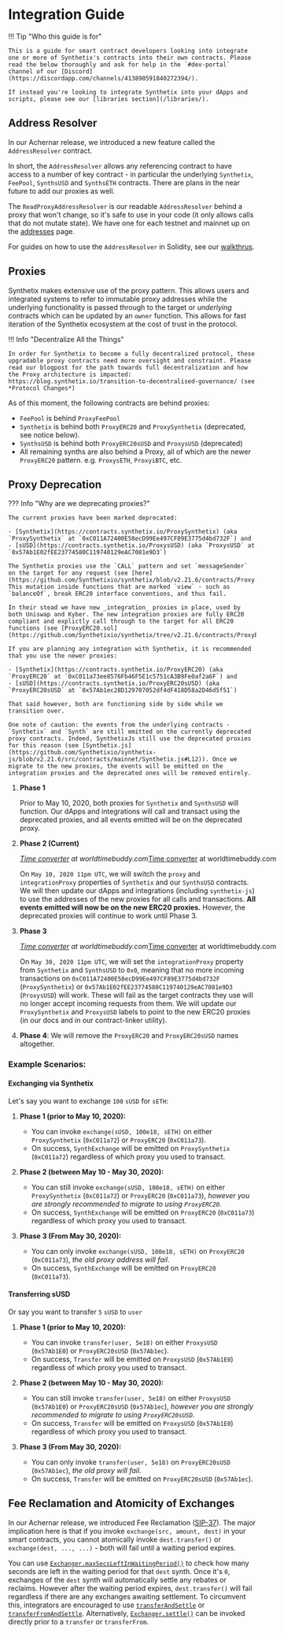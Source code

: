 # Integration Guide

!!! Tip "Who this guide is for"

    This is a guide for smart contract developers looking into integrate one or more of Synthetix's contracts into their own contracts. Please read the below thoroughly and ask for help in the `#dev-portal` channel of our [Discord](https://discordapp.com/channels/413890591840272394/).

    If instead you're looking to integrate Synthetix into your dApps and scripts, please see our [libraries section](/libraries/).

## Address Resolver

In our Achernar release, we introduced a new feature called the `AddressResolver` contract.

In short, the `AddressResolver` allows any referencing contract to have access to a number of key contract - in particular the underlying `Synthetix`, `FeePool`, `SynthsUSD` and `SynthsETH` contracts. There are plans in the near future to add our proxies as well.

The `ReadProxyAddressResolver` is our readable `AddressResolver` behind a proxy that won't change, so it's safe to use in your code (it only allows calls that do not mutate state). We have one for each testnet and mainnet up on the [addresses](../addresses.md) page.

For guides on how to use the `AddressResolver` in Solidity, see our [walkthrus](/contracts/walkthrus/trading/#exchanging-in-solidity).

## Proxies

Synthetix makes extensive use of the proxy pattern. This allows users and integrated systems to refer to immutable proxy addresses while the underlying functionality is passed through to the target or _underlying_ contracts which can be updated by an `owner` function. This allows for fast iteration of the Synthetix ecosystem at the cost of trust in the protocol.

!!! Info "Decentralize All the Things"

    In order for Synthetix to become a fully decentralized protocol, these upgradable proxy contracts need more oversight and constraint. Please read our blogpost for the path towards full decentralization and how the Proxy architecture is impacted: https://blog.synthetix.io/transition-to-decentralised-governance/ (see *Protocol Changes*)

As of this moment, the following contracts are behind proxies:

- `FeePool` is behind `ProxyFeePool`
- `Synthetix` is behind both `ProxyERC20` and `ProxySynthetix` (deprecated, see notice below).
- `SynthsUSD` is behind both `ProxyERC20sUSD` and `ProxysUSD` (deprecated)
- All remaining synths are also behind a Proxy, all of which are the newer `ProxyERC20` pattern. e.g. `ProxysETH`, `ProxyiBTC`, etc.

## Proxy Deprecation

??? Info "Why are we deprecating proxies?"

    The current proxies have been marked deprecated:

    - [Synthetix](https://contracts.synthetix.io/ProxySynthetix) (aka `ProxySynthetix` at `0xC011A72400E58ecD99Ee497CF89E3775d4bd732F`) and
    - [sUSD](https://contracts.synthetix.io/ProxysUSD) (aka `ProxysUSD` at `0x57Ab1E02fEE23774580C119740129eAC7081e9D3`)

    The Synthetix proxies use the `CALL` pattern and set `messageSender` on the target for any request (see [here](https://github.com/Synthetixio/synthetix/blob/v2.21.6/contracts/Proxy.sol#L75)). This mutation inside functions that are marked `view` - such as `balanceOf`, break ERC20 interface conventions, and thus fail.

    In their stead we have new _integration_ proxies in place, used by both Uniswap and Kyber. The new integration proxies are fully ERC20 compliant and explictly call through to the target for all ERC20 functions (see [ProxyERC20.sol](https://github.com/Synthetixio/synthetix/tree/v2.21.6/contracts/ProxyERC20.sol)).

    If you are planning any integration with Synthetix, it is recommended that you use the newer proxies:

    - [Synthetix](https://contracts.synthetix.io/ProxyERC20) (aka `ProxyERC20` at `0xC011a73ee8576Fb46F5E1c5751cA3B9Fe0af2a6F`) and
    - [sUSD](https://contracts.synthetix.io/ProxyERC20sUSD) (aka `ProxyERC20sUSD` at `0x57Ab1ec28D129707052df4dF418D58a2D46d5f51`)

    That said however, both are functioning side by side while we transition over.

    One note of caution: the events from the underlying contracts - `Synthetix` and `Synth` are still emitted on the currently deprecated proxy contracts. Indeed, SynthetixJs still use the deprecated proxies for this reason (see [Synthetix.js](https://github.com/Synthetixio/synthetix-js/blob/v2.21.6/src/contracts/mainnet/Synthetix.js#L12)). Once we migrate to the new proxies, the events will be emitted on the integration proxies and the deprecated ones will be removed entirely.

1.  **Phase 1**

    Prior to May 10, 2020, both proxies for `Synthetix` and `SynthsUSD` will function. Our dApps and integrations will call and transact using the deprecated proxies, and all events emitted will be on the deprecated proxy.

2.  **Phase 2 (Current)**

    <span class="wtb-ew-v1" style="width: 560px; display:inline-block"><script src="https://www.worldtimebuddy.com/event_widget.js?h=100&md=5/10/2020&mt=23.00&ml=0.50&sts=0&sln=0&wt=ew-ltc"></script><i><a target="_blank" href="https://www.worldtimebuddy.com/">Time converter</a> at worldtimebuddy.com</i><noscript><a href="https://www.worldtimebuddy.com/">Time converter</a> at worldtimebuddy.com</noscript><script>window[wtb_event_widgets.pop()].init()</script></span>

    On `May 10, 2020 11pm UTC`, we will switch the `proxy` and `integrationProxy` properties of `Synthetix` and our `SynthsUSD` contracts. We will then update our dApps and integrations (including `synthetix-js`) to use the addresses of the new proxies for all calls and transactions. **All events emitted will now be on the new ERC20 proxies.** However, the deprecated proxies will continue to work until Phase 3.

3.  **Phase 3**

    <span class="wtb-ew-v1" style="width: 560px; display:inline-block"><script src="https://www.worldtimebuddy.com/event_widget.js?h=100&md=5/30/2020&mt=23.00&ml=0.50&sts=0&sln=0&wt=ew-ltc"></script><i><a target="_blank" href="https://www.worldtimebuddy.com/">Time converter</a> at worldtimebuddy.com</i><noscript><a href="https://www.worldtimebuddy.com/">Time converter</a> at worldtimebuddy.com</noscript><script>window[wtb_event_widgets.pop()].init()</script></span>

    On `May 30, 2020 11pm UTC`, we will set the `integrationProxy` property from `Synthetix` and `SynthsUSD` to `0x0`, meaning that no more incoming transactions on `0xC011A72400E58ecD99Ee497CF89E3775d4bd732F` (`ProxySynthetix`) or `0x57Ab1E02fEE23774580C119740129eAC7081e9D3` (`ProxysUSD`) will work. These will fail as the target contracts they use will no longer accept incoming requests from them. We will update our `ProxySynthetix` and `ProxysUSD` labels to point to the new ERC20 proxies (in our docs and in our contract-linker utility).

4.  **Phase 4**: We will remove the `ProxyERC20` and `ProxyERC20sUSD` names altogether.

### Example Scenarios:

#### Exchanging via Synthetix

Let's say you want to exchange `100` `sUSD` for `sETH`:

1.  **Phase 1 (prior to May 10, 2020):**

    - You can invoke `exchange(sUSD, 100e18, sETH)` on either `ProxySynthetix` (`0xC011a72`) or `ProxyERC20` (`0xC011a73`).
    - On success, `SynthExchange` will be emitted on `ProxySynthetix` (`0xC011a72`) regardless of which proxy you used to transact.

2.  **Phase 2 (between May 10 - May 30, 2020):**

    - You can still invoke `exchange(sUSD, 100e18, sETH)` on either `ProxySynthetix` (`0xC011a72`) or `ProxyERC20` (`0xC011a73`), _however you are strongly recommended to migrate to using `ProxyERC20`_.
    - On success, `SynthExchange` will be emitted on `ProxyERC20` (`0xC011a73`) regardless of which proxy you used to transact.

3.  **Phase 3 (From May 30, 2020):**

    - You can only invoke `exchange(sUSD, 100e18, sETH)` on `ProxyERC20` (`0xC011a73`), _the old proxy address will fail_.
    - On success, `SynthExchange` will be emitted on `ProxyERC20` (`0xC011a73`).

#### Transferring sUSD

Or say you want to transfer `5` `sUSD` to `user`

1.  **Phase 1 (prior to May 10, 2020):**

    - You can invoke `transfer(user, 5e18)` on either `ProxysUSD` (`0x57Ab1E0`) or `ProxyERC20sUSD` (`0x57Ab1ec`).
    - On success, `Transfer` will be emitted on `ProxysUSD` (`0x57Ab1E0`) regardless of which proxy you used to transact.

2.  **Phase 2 (between May 10 - May 30, 2020):**

    - You can still invoke `transfer(user, 5e18)` on either `ProxysUSD` (`0x57Ab1E0`) or `ProxyERC20sUSD` (`0x57Ab1ec`), _however you are strongly recommended to migrate to using `ProxyERC20sUSD`_.
    - On success, `Transfer` will be emitted on `ProxysUSD` (`0x57Ab1E0`) regardless of which proxy you used to transact.

3.  **Phase 3 (From May 30, 2020):**

    - You can only invoke `transfer(user, 5e18)` on `ProxyERC20sUSD` (`0x57Ab1ec`), _the old proxy will fail_.
    - On success, `Transfer` will be emitted on `ProxyERC20sUSD` (`0x57Ab1ec`).

## Fee Reclamation and Atomicity of Exchanges

In our Achernar release, we introduced Fee Reclamation ([SIP-37](https://sips.synthetix.io/sips/sip-37)). The major implication here is that if you invoke `exchange(src, amount, dest)` in your smart contracts, you cannot atomically invoke `dest.transfer()` or `exchange(dest, ..., ...)` - both will fail until a waiting period expires.

You can use [`Exchanger.maxSecsLeftInWaitingPeriod()`](/contracts/exchanger/#maxsecsleftinwaitingperiod) to check how many seconds are left in the waiting period for that `dest` synth. Once it's `0`, exchanges of the `dest` synth will automatically settle any rebates or reclaims. However after the waiting period expires, `dest.transfer()` will fail regardless if there are any exchanges awaiting settlement. To circumvent this, integrators are encouraged to use [`transferAndSettle`](/contracts/synth/#transferandsettle) or [`transferFromAndSettle`](/contracts/synth/#transferfromandsettle). Alternatively, [`Exchanger.settle()`](/contracts/exchanger#settle) can be invoked directly prior to a `transfer` or `transferFrom`.
